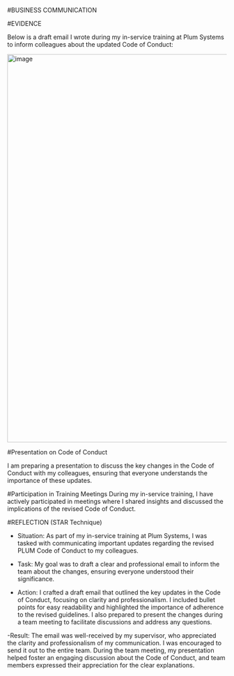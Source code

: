 #BUSINESS COMMUNICATION

#EVIDENCE

Below is a draft email I wrote during my in-service training at Plum Systems to inform colleagues about the updated Code of Conduct:

<img width="1398" height="891" alt="image" src="https://github.com/user-attachments/assets/be918667-aabf-4678-ad42-aa240e9d6c52" />

#Presentation on Code of Conduct

I am preparing a presentation to discuss the key changes in the Code of Conduct with my colleagues, ensuring that everyone understands the importance of these updates.

#Participation in Training Meetings
During my in-service training, I have actively participated in meetings where I shared insights and discussed the implications of the revised Code of Conduct.

#REFLECTION (STAR Technique)

- Situation: As part of my in-service training at Plum Systems, I was tasked with communicating important updates regarding the revised PLUM Code of Conduct to my colleagues.

- Task: My goal was to draft a clear and professional email to inform the team about the changes, ensuring everyone understood their significance.

- Action: I crafted a draft email that outlined the key updates in the Code of Conduct, focusing on clarity and professionalism. I included bullet points for easy readability and highlighted the importance of adherence to the revised guidelines.
I also prepared to present the changes during a team meeting to facilitate discussions and address any questions.

-Result: The email was well-received by my supervisor, who appreciated the clarity and professionalism of my communication. I was encouraged to send it out to the entire team.
During the team meeting, my presentation helped foster an engaging discussion about the Code of Conduct, and team members expressed their appreciation for the clear explanations.
